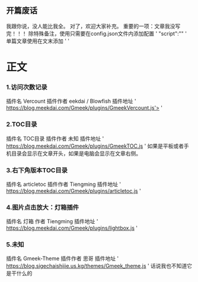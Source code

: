 ## 开篇废话
我跟你说，没人能比我全。
对了，欢迎大家补充。
重要的一项：文章我没写完！！！
除特殊备注，使用只需要在config.json文件内添加配置
' "script":"<script src='插件地址'></script>" '
单篇文章使用在文末添加
' <!-- ##{"script":"<script src='插件地址'></script>"}## --> '

# 正文

### 1.访问次数记录
插件名 Vercount
插件作者 eekdai / Blowfish
插件地址
' https://blog.meekdai.com/Gmeek/plugins/GmeekVercount.js'></script> '

### 2.TOC目录
插件名 TOC目录
插件作者 未知
插件地址
' https://blog.meekdai.com/Gmeek/plugins/GmeekTOC.js '
如果是平板或者手机目录会显示在文章开头，如果是电脑会显示在文章右侧。

### 3.右下角版本TOC目录
插件名 articletoc
插件作者 Tiengming
插件地址
' https://blog.meekdai.com/Gmeek/plugins/articletoc.js '

### 4.图片点击放大：灯箱插件
插件名 灯箱
作者 Tiengming
插件地址
' https://blog.meekdai.com/Gmeek/plugins/lightbox.js '

### 5.未知
插件名 Gmeek-Theme
插件作者 思哥
插件地址
' https://blog.sigechaishijie.us.kg/themes/Gmeek_theme.js '
话说我也不知道它是干什么的

<!-- ##{"script":"<script src='https://blog.meekdai.com/Gmeek/plugins/GmeekTOC.js'></script>"}## -->